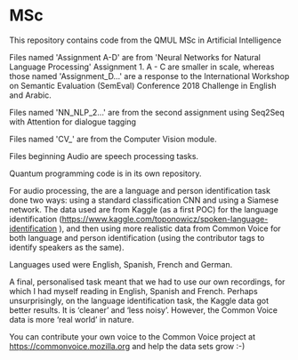 # MSc

This repository contains code from the QMUL MSc in Artificial Intelligence

Files named 'Assignment A-D' are from 'Neural Networks for Natural Language Processing' Assignment 1.
A - C are smaller in scale, whereas those named 'Assignment_D...' are a response to the International Workshop on Semantic Evaluation (SemEval) Conference 2018 Challenge in English and Arabic.

Files named 'NN_NLP_2...' are from the second assignment using Seq2Seq with Attention for dialogue tagging

Files named 'CV_' are from the Computer Vision module.

Files beginning Audio are speech processing tasks.

Quantum programming code is in its own repository.

For audio processing, the are a language and person identification task done two ways: using a standard classification CNN and using a Siamese network. The data used are from Kaggle (as a first POC) for the language identification (https://www.kaggle.com/toponowicz/spoken-language-identification ), and then using more realistic data from Common Voice for both language and person identification (using the contributor tags to identify speakers as the same). 

Languages used were English, Spanish, French and German.

A final, personalised task meant that we had to use our own recordings, for which I had myself reading in English, Spanish and French.
Perhaps unsurprisingly, on the language identification task, the Kaggle data got better results. It is ‘cleaner’ and ‘less noisy’. However, the Common Voice data is more ‘real world’ in nature.

You can contribute your own voice to the Common Voice  project at https://commonvoice.mozilla.org and help the data sets grow :-)
